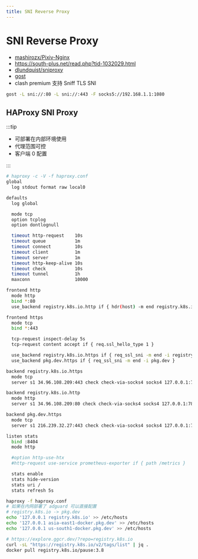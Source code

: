 ```yaml
---
title: SNI Reverse Proxy
---
```


# SNI Reverse Proxy

- [mashirozx/Pixiv-Nginx](https://github.com/mashirozx/Pixiv-Nginx)
- https://south-plus.net/read.php?tid-1032029.html
- [dlundquist/sniproxy](https://github.com/dlundquist/sniproxy)
- [gost](./gost.md)
- clash premium 支持 Sniff TLS SNI

```bash
gost -L sni://:80 -L sni://:443 -F socks5://192.168.1.1:1080
```

## HAProxy SNI Proxy

:::tip

- 可部署在内部环境使用
- 代理范围可控
- 客户端 0 配置

:::

```bash
# haproxy -c -V -f haproxy.conf
global
  log stdout format raw local0

defaults
  log global

  mode tcp
  option tcplog
  option dontlognull

  timeout http-request    10s
  timeout queue           1m
  timeout connect         10s
  timeout client          1m
  timeout server          1m
  timeout http-keep-alive 10s
  timeout check           10s
  timeout tunnel          1h
  maxconn                 10000

frontend http
  mode http
  bind *:80
  use_backend registry.k8s.io.http if { hdr(host) -m end registry.k8s.io }

frontend https
  mode tcp
  bind *:443

  tcp-request inspect-delay 5s
  tcp-request content accept if { req.ssl_hello_type 1 }

  use_backend registry.k8s.io.https if { req_ssl_sni -m end -i registry.k8s.io }
  use_backend pkg.dev.https if { req_ssl_sni -m end -i pkg.dev }

backend registry.k8s.io.https
  mode tcp
  server s1 34.96.108.209:443 check check-via-socks4 socks4 127.0.0.1:7890

backend registry.k8s.io.http
  mode http
  server s1 34.96.108.209:80 check check-via-socks4 socks4 127.0.0.1:7890

backend pkg.dev.https
  mode tcp
  server s1 216.239.32.27:443 check check-via-socks4 socks4 127.0.0.1:7890

listen stats
  bind :8404
  mode http

  #option http-use-htx
  #http-request use-service prometheus-exporter if { path /metrics }

  stats enable
  stats hide-version
  stats uri /
  stats refresh 5s
```

```bash
haproxy -f haproxy.conf
# 如果在内网部署了 adguard 可以直接配置
# registry.k8s.io -> pkg.dev
echo '127.0.0.1 registry.k8s.io' >> /etc/hosts
echo '127.0.0.1 asia-east1-docker.pkg.dev' >> /etc/hosts
echo '127.0.0.1 us-south1-docker.pkg.dev' >> /etc/hosts

# https://explore.ggcr.dev/?repo=registry.k8s.io
curl -sL "https://registry.k8s.io/v2/tags/list" | jq .
docker pull registry.k8s.io/pause:3.8
```
